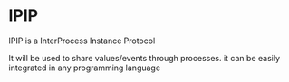# IPIP
IPIP is a InterProcess Instance Protocol

It will be used to share values/events through processes. it can be easily integrated in any programming language
